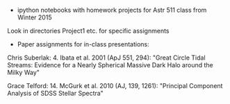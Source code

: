 * ipython notebooks with homework projects for Astr 511 class from Winter 2015

Look in directories Project1 etc. for specific assignments 

* Paper assignments for in-class presentations: 


Chris Suberlak: 
4. Ibata et al. 2001 (ApJ 551, 294): "Great Circle Tidal Streams: Evidence for a
Nearly Spherical Massive Dark Halo around the Milky Way" 

Grace Telford: 
14. McGurk et al. 2010 (AJ, 139, 1261): "Principal Component Analysis of SDSS Stellar Spectra" 

